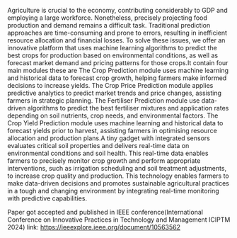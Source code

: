 Agriculture is crucial to the economy, contributing considerably to GDP and employing a large workforce. Nonetheless, precisely projecting food production and demand
remains a difficult task. Traditional prediction approaches are time-consuming and
prone to errors, resulting in inefficient resource allocation and financial losses. To
solve these issues, we offer an innovative platform that uses machine learning algorithms to predict the best crops for production based on environmental conditions, as
well as forecast market demand and pricing patterns for those crops.It contain four
main modules these are The Crop Prediction module uses machine learning and historical data to forecast crop growth, helping farmers make informed decisions to increase
yields. The Crop Price Prediction module applies predictive analytics to predict market trends and price changes, assisting farmers in strategic planning. The Fertiliser
Prediction module use data-driven algorithms to predict the best fertiliser mixtures
and application rates depending on soil nutrients, crop needs, and environmental factors. The Crop Yield Prediction module uses machine learning and historical data to
forecast yields prior to harvest, assisting farmers in optimising resource allocation and
production plans.A tiny gadget with integrated sensors evaluates critical soil properties
and delivers real-time data on environmental conditions and soil health. This real-time
data enables farmers to precisely monitor crop growth and perform appropriate interventions, such as irrigation scheduling and soil treatment adjustments, to increase crop
quality and production. This technology enables farmers to make data-driven decisions
and promotes sustainable agricultural practices in a tough and changing environment
by integrating real-time monitoring with predictive capabilities.

Paper got accepted and published in IEEE conference(International Conference on Innovative Practices in Technology and
Management ICIPTM 2024) link: https://ieeexplore.ieee.org/document/10563562
